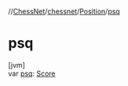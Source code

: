 //[ChessNet](../../../index.md)/[chessnet](../index.md)/[Position](index.md)/[psq](psq.md)

# psq

[jvm]\
var [psq](psq.md): [Score](../-score/index.md)
